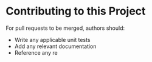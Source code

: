 # Contributing to this Project

For pull requests to be merged, authors should:

* Write any applicable unit tests
* Add any relevant documentation
* Reference any re